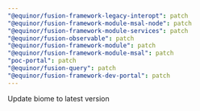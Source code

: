 ```yaml
---
"@equinor/fusion-framework-legacy-interopt": patch
"@equinor/fusion-framework-module-msal-node": patch
"@equinor/fusion-framework-module-services": patch
"@equinor/fusion-observable": patch
"@equinor/fusion-framework-module": patch
"@equinor/fusion-framework-module-msal": patch
"poc-portal": patch
"@equinor/fusion-query": patch
"@equinor/fusion-framework-dev-portal": patch
---
```


Update biome to latest version
